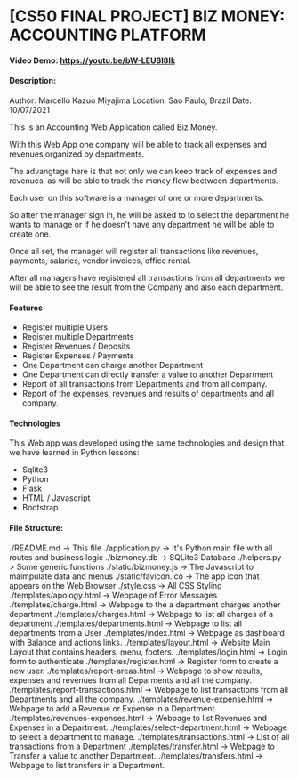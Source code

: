 # [CS50 FINAL PROJECT] BIZ MONEY: ACCOUNTING PLATFORM
#### Video Demo:  https://youtu.be/bW-LEU8I8Ik
#### Description:
Author: Marcello Kazuo Miyajima
Location: Sao Paulo, Brazil
Date: 10/07/2021

This is an Accounting Web Application called Biz Money.

With this Web App one company will be able to track all expenses and revenues organized by departments.

The advangtage here is that not only we can keep track of expenses and revenues, as will be able to track the money flow beetween departments.

Each user on this software is a manager of one or more departments.

So after the manager sign in, he will be asked to to select the department he wants to manage or if he doesn't have any
department he will be able to create one.

Once all set, the manager will register all transactions like revenues, payments, salaries, vendor invoices, office
rental.

After all managers have registered all transactions from all departments we will be able to see the result from the Company and also each department.

#### Features
- Register multiple Users
- Register multiple Departments
- Register Revenues / Deposits
- Register Expenses / Payments
- One Department can charge another Department
- One Department can directly transfer a value to another Department
- Report of all transactions from Departments and from all company.
- Report of the expenses, revenues and results of departments and all company.


#### Technologies
This Web app was developed using the same technologies and design that we have learned in Python lessons:

- Sqlite3
- Python
- Flask
- HTML / Javascript
- Bootstrap

#### File Structure:
./README.md -> This file
./application.py -> It's Python main file with all routes and business logic
./bizmoney.db -> SQLite3 Database
./helpers.py -> Some generic functions
./static/bizmoney.js -> The Javascript to maimpulate data and menus
./static/favicon.ico -> The app icon that appears on the Web Browser
./style.css -> All CSS Styling
./templates/apology.html -> Webpage of Error Messages
./templates/charge.html -> Webpage to the a department charges another department
./templates/charges.html -> Webpage to list all charges of a department
./templates/departments.html -> Webpage to list all departments from a User
./templates/index.html -> Webpage as dashboard with Balance and actions links.
./templates/layout.html -> Website Main Layout that contains headers, menu, footers.
./templates/login.html -> Login form to authenticate
./templates/register.html -> Register form to create a new user.
./templates/report-areas.html -> Webpage to show results, expenses and revenues from all Deparments and all the company.
./templates/report-transactions.html -> Webpage to list transactions from all Departments and all the company.
./templates/revenue-expense.html -> Webpage to add a Revenue or Expense in a Department.
./templates/revenues-expenses.html -> Webpage to list Revenues and Expenses in a Department.
./templates/select-department.html -> Webpage to select a department to manage.
./templates/transactions.html -> List of all transactions from a Department
./templates/transfer.html -> Webpage to Transfer a value to another Department.
./templates/transfers.html -> Webpage to list transfers in a Department.
